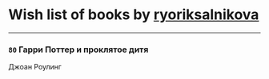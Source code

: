 # Wish list of books by [ryoriksalnikova](https://www.facebook.com/app_scoped_user_id/1468945706465629/)
---

### `80` Гарри Поттер и проклятое дитя
Джоан Роулинг

